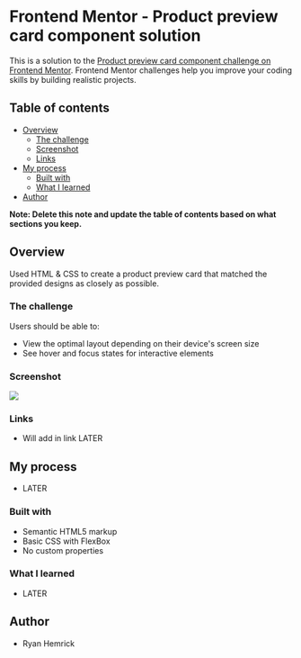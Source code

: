 # Frontend Mentor - Product preview card component solution

This is a solution to the [Product preview card component challenge on Frontend Mentor](https://www.frontendmentor.io/challenges/product-preview-card-component-GO7UmttRfa). Frontend Mentor challenges help you improve your coding skills by building realistic projects. 

## Table of contents

- [Overview](#overview)
  - [The challenge](#the-challenge)
  - [Screenshot](#screenshot)
  - [Links](#links)
- [My process](#my-process)
  - [Built with](#built-with)
  - [What I learned](#what-i-learned)
- [Author](#author)

**Note: Delete this note and update the table of contents based on what sections you keep.**

## Overview
Used HTML & CSS to create a product preview card that matched the provided designs as closely as possible.

### The challenge
Users should be able to:

- View the optimal layout depending on their device's screen size
- See hover and focus states for interactive elements

### Screenshot
![](./screenshot.jpg)


### Links
- Will add in link LATER

## My process
- LATER

### Built with
- Semantic HTML5 markup
- Basic CSS with FlexBox
- No custom properties

### What I learned
- LATER


## Author
- Ryan Hemrick
